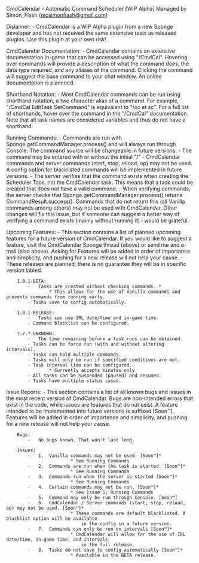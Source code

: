 CmdCalendar - Automatic Command Scheduler [WIP Alpha]
Managed by Simon_Flash (mcsimonflash@gmail.com)

Dislaimer:
	-	CmdCalendar is a WIP Alpha plugin from a new Sponge developer and has not received the same
		extensive tests as released plugins. Use this plugin at your own risk!

CmdCalendar Documentation:
	-	CmdCalendar contains an extensive documentation in-game that can be accessed using "/CmdCal".
		Hovering over commands will provide a description of what the command does, the data type
		required, and any aliases of the command. Clicking the command will suggest the base command
		to your chat window. An online documentation is plannned.

Shorthand Notation:
	- Most CmdCalendar commands can be run using shorthand notation, a two character alias of a
		command. For example, "/CmdCal EditTask SetCommand" is equivalent to "/cc et sc". For a full
		list of shorthands, hover over the command in the "/CmdCal" documentation. Note that all
		task names are considered variables and thus do not have a shorthand.

Running Commands:
	-	Commands are run with Sponge.getCommandManager.process() and will always run through Console.
		The command source will be changeable in future versions.
	-	The command may be entered with or without the initial "/"
	-	CmdCalendar commands and server commands (start, stop, reload, op) may not be used. A config
		option for blacklisted commands will be implemented in future versions.
	-	The server verifies that the command exists when creating the Scheduler Task, not the
		CmdCalendar task. This means that a task could be created that does not have a valid command.
	-	When verifying commands, the server checks that Sponge.getCommandManager.process() returns
		CommandResult.success(). Commands that do not return this (all Vanilla commands among others)
		may not be used with CmdCalendar. Other changes will fix this issue, but if someone can suggest
		a better way of verifying a command exists (mainly without running it) I would be grateful.

Upcoming Features:
	-	This section contains a list of planned upcoming features for a future version of CmdCalendar.
		If you would like to suggest a feature, visit the CmdCalendar Sponge thread (above) or send me
		and e-mail (also above). Asking for Features will be added in order of importance and simplicity,
		and pushing for a new release will not help your cause.
	-	These releases are planned; there is no guarantee they will be in specific version labled.
		
		1.0.1-BETA:
			-	Tasks are created without checking commands. *
					* This allows for the use of Vanilla commands and prevents commands from running early.
			- Tasks save to config automatically.
		
		1.0.1-RELEASE:
			-	Tasks can use IRL date/time and in-game time.
			- Command blacklist can be configured.
			
		?.?.?-UNKNOWN:
			-	The time remaining before a task runs can be obtained.
			- Tasks can be force run (with and without altering intervals).
			- Tasks can hold multiple commands.
			- Tasks will only be run if specified conditions are met.
			- Task interval time can be configured.
					* Currently accepts minutes only.
			- All tasks can be suspended (paused) and resumed.
			- Tasks have multiple status cases.

Issue Reports:
	-	This section contains a list of all known bugs and issues in the most recent version of
		CmdCalendar. Bugs are non-intended errors that exist in the code, while issues are features
		that do not exist. A feature intended to be implemented into future versions is suffixed
		[Soon™]. Features will be added in order of importance and simplicity, and pushing for a new
		release will not help your cause.
		
		Bugs:
			-	No bugs known. That won't last long.
		
		Issues:
			-	1.	Vanilla commands may not be used. [Soon™]*
							* See Running Commands
			-	2.	Commands are run when the task is started. [Soon™]*
							* See Running Commands
			-	3.	Commands run when the server is started [Soon™]*
							* See Running Commands
			-	4.	Certain commands may not be run. [Soon™]*
							* See Issue 5; Running Commands
			-	5.	Command may only be run through Console. [Soon™]
			-	6.	CmdCalendar / Server commands (start, stop, reload, op) may not be used. [Soon™]*
							* These commands are default blacklisted. A blacklist option will be available
								in the config in a future version.
			-	7.	Commands can only be run on intervals [Soon™]*
							* CmdCalendar will allow for the use of IRL date/time, in-game time, and intervals
								in the full release.
			-	8.	Tasks do not save to config automatically [Soon™]*
							* Available in the BETA release.
